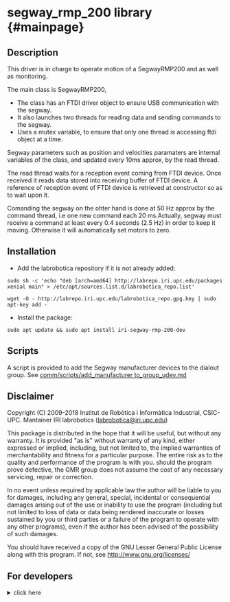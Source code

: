 segway_rmp_200 library                         {#mainpage}
============

## Description

This driver is in charge to operate motion of a SegwayRMP200 and as well as monitoring.

  The main class is SegwayRMP200,

  - The class has an FTDI driver object to ensure USB communication with the segway.
  - It also launches two threads for reading data and sending commands to the segway.
  - Uses a mutex variable, to ensure that only one thread is accessing ftdi object at a time.
	
  Segway parameters such as position and velocities paramaters are internal variables of the class, 
  and updated every 10ms approx, by the read thread.
	
  The read thread waits for a reception event coming from FTDI device. Once received it reads data stored into
  receiving buffer of FTDI device. A reference of reception event of FTDI device is retrieved at constructor so 
  as to wait upon it.

  Comanding the segway on the ohter hand is done at 50 Hz approx by the command thread, i.e one new command each
  20 ms.Actually, segway must receive a command at least every 0.4 seconds (2.5 Hz) in order to keep it moving.
  Otherwise it will automatically set motors to zero. 


## Installation

* Add the labrobotica repository if it is not already added:

``` sudo sh -c 'echo "deb [arch=amd64] http://labrepo.iri.upc.edu/packages xenial main" > /etc/apt/sources.list.d/labrobotica_repo.list' ```

``` wget -O - http://labrepo.iri.upc.edu/labrobotica_repo.gpg.key | sudo apt-key add - ```

* Install the package:

``` sudo apt update && sudo apt install iri-segway-rmp-200-dev ```

## Scripts

A script is provided to add the Segway manufacturer devices to the dialout group. 
See [comm/scripts/add_manufacturer to_group_udev.md](https://gitlab.iri.upc.edu/labrobotica/drivers/comm/blob/install_path/scripts/add_manufacturer_to_group_udev.sh)


## Disclaimer  

Copyright (C) 2009-2018 Institut de Robòtica i Informàtica Industrial, CSIC-UPC.
Mantainer IRI labrobotics (labrobotica@iri.upc.edu)

This package is distributed in the hope that it will be useful, but without any warranty. It is provided "as is" without warranty of any kind, either expressed or implied, including, but not limited to, the implied warranties of merchantability and fitness for a particular purpose. The entire risk as to the quality and performance of the program is with you. should the program prove defective, the GMR group does not assume the cost of any necessary servicing, repair  or correction.

In no event unless required by applicable law the author will be liable to you for damages, including any general, special, incidental or consequential damages arising out of the use or inability to use the program (including but not limited to loss of data or data being rendered inaccurate or losses sustained by you or third parties or a failure of the program to operate with any other programs), even if the author has been advised of the possibility of such damages.

You should have received a copy of the GNU Lesser General Public License
along with this program.  If not, see <http://www.gnu.org/licenses/>

## For developers

<details><summary>click here</summary>
<p>

## Dependencies

This package requires of the following system libraries and packages

* [cmake](https://www.cmake.org "CMake's Homepage"), a cross-platform build system.
* [doxygen](http://www.doxygen.org "Doxygen's Homepage") and [graphviz](http://www.graphviz.org "Graphviz's Homepage") to generate the documentation.
* stdc++ and pthread libraries.

Under linux all of these utilities are available in ready-to-use packages.

This package also requires of the following IRI libraries:

* [iriutils](https://gitlab.iri.upc.edu/labrobotica/algorithms/iriutils "iriutils gitlab page"), a set of basic tools.
* [comm](https://gitlab.iri.upc.edu/labrobotica/drivers/comm "comm gitlab page"), a set of drivers for standard communication devices.

## Compilation and installation from source

Clone this repository and create a build folder inside:

``` mkdir build ```

Inside the build folder execute the following commands:

``` cmake .. ```

The default build mode is DEBUG. That is, objects and executables include debug information.

The RELEASE build mode optimizes for speed. To build in this mode execute instead
``` cmake .. -DCMAKE_BUILD_TYPE=RELEASE ```

The release mode will be kept until next time cmake is executed.

``` make -j $(nproc)``` 

In case no errors are reported, the generated libraries (if any) will be located at the
_lib_ folder and the executables (if any) will be located at the _bin_ folder.

In order to be able to use the library, it it necessary to copy it into the system.
To do that, execute

``` make install ```

as root and the shared libraries will be copied to */usr/local/lib/iri/segway_rmp_200* directory
and the header files will be copied to */usr/local/include/iri/segway_rmp_200* directory. At
this point, the library may be used by any user.

To remove the library from the system, exceute

``` make uninstall ```

as root, and all the associated files will be removed from the system.

To generate the documentation execute the following command:

``` make doc ```

## How to use it

To use this library in another library or application, in the CMakeLists.txt file, first it is necessary to locate if the library has been installed or not using the following command

``` FIND_PACKAGE(segway_rmp_200) ```

In the case that the package is present, it is necessary to add the header files directory to the include directory path by using

``` INCLUDE_DIRECTORIES(${segway_rmp_200_INCLUDE_DIR}) ```

and it is also necessary to link with the desired libraries by using the following command

``` TARGET_LINK_LIBRARIES(<executable name> ${segway_rmp_200_LIBRARY}) ```

## Examples

There are several examples that show how to use it.

</p>
</details>